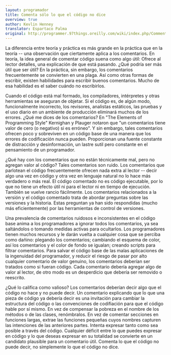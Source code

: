 ```yaml
---
layout: programador
title: Comenta sólo lo que el código no dice
overview: true
author: Kevlin Henney
translator: Espartaco Palma
original: http://programmer.97things.oreilly.com/wiki/index.php/Comment_Only_What_the_Code_Cannot_Say
---
```


La diferencia entre teoría y práctica es más grande en la práctica que en la teoría -- una observación que ciertamente aplica a los comentarios. En teoría, la idea general de comentar código suena como algo útil: Ofrece al lector detalles, una explicación de que está pasando. ¿Qué podría ser más útil que ser útil? En la práctica, sin embargo, los comentarios frecuentemente se convierten en una plaga. Así como otras formas de escribir, existen habilidades para escribir buenos comentarios. Mucho de esa habilidad es el saber cuándo no escribirlos.

Cuando el código está mal formado, los compiladores, intérpretes y otras herramientas se aseguran de objetar. Si el código es, de algún modo, funcionalmente incorrecto, los revisores, analistas estáticos, las pruebas y el uso diario en un ambiente de producción eliminará muchos de los errores. ¿Qué me dices de los comentarios? En "The Elements of Programming Style" Kernighan y Plauger notaron que "un comentarios tiene valor de cero (o negativo) si es erróneo". Y sin embargo, tales comentarios ofrecen poco y sobreviven en un código base de una manera que los errores de codificación nunca pueden. Proporcionan una fuente constante de distracción y desinformación, un lastre sutil pero constante en el pensamiento de un programador.

¿Qué hay con los comentarios que no están técnicamente mal, pero no agregan valor al código? Tales comentarios son ruido. Los comentarios que parlotean el código frecuentemente ofrecen nada extra al lector -- decir algo una vez en código y otra vez en lenguaje natural no lo hace más verdadero o más real. El código comentado no es código ejecutable, por lo que no tiene un efecto útil ni para el lector ni en tiempo de ejecución. También se vuelve rancio fácilmente. Los comentarios relacionados a la versión y el código comentado trata de abordar preguntas sobre las versiones y la historia. Estas preguntan ya han sido respondidas (mucho más eficientemente) por las herramientas de control de versiones.

Una prevalencia de comentarios ruidosos e inconsistentes en el código base anima a los programadores a ignorar todos los comentarios, ya sea saltándolos o tomando medidas activas para ocultarlos. Los programadores tienen muchos recursos y le darán vuelta a cualquier cosa que se perciba como dañino: plegando los comentarios; cambiando el esquema de color, así los comentarios y el color de fondo se igualan; creando scripts para filtrar comentarios. Para salvar el código base de las malas aplicaciones de la ingenuidad del programador, y reducir el riesgo de pasar por alto cualquier comentario de valor genuino, los comentarios deberían ser tratados como si fueran código. Cada comentario debería agregar algo de valor al lector, de otro modo es un desperdicio que debería ser removido o reescrito.

¿Qué lo califica como valioso? Los comentarios deberían decir algo que el código no hace y no puede decir. Un comentario explicando que lo que una pieza de código ya debería decir es una invitación para cambiar la estructura del código o las convenciones de codifiación para que el código hable por sí mismo. En vez de compensar la pobreza en el nombre de los métodos o de las clases, renómbralos. En vez de comentar secciones en funciones largas, extrae las funciones pequeñas cuyos nombres capturen las intenciones de las anteriores partes. Intenta expresar tanto como sea posible a través del código. Cualquier déficit entre lo que puedes expresar en código y lo que deseas expresar en su totalidad se convierte en un candidato plausible para un comentario útil. Comenta lo que el código no puede decir, no simplemente lo que el código no dice.

